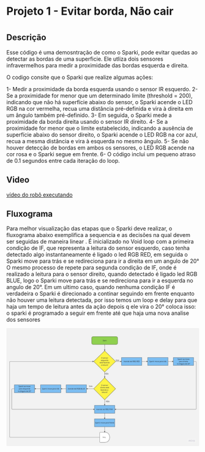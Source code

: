 # Projeto 1 - Evitar borda, Não cair <h1>



## Descrição

Esse código é uma demosntração de como o Sparki, pode evitar quedas ao detectar as bordas de uma superficie. Ele utliza dois sensores infravermelhos para medir 
a proximidade das bordas esquerda e direita. 

O codigo consite que o Sparki que realize algumas ações: 

1- Medir a proximidade da borda esquerda usando o sensor IR esquerdo.
2- Se a proximidade for menor que um determinado limite (threshold = 200), indicando que não há superfície abaixo do sensor, o Sparki acende o LED RGB na cor vermelha, recua uma distância pré-definida e vira à direita em um ângulo também pré-definido.
3- Em seguida, o Sparki mede a proximidade da borda direita usando o sensor IR direito.
4- Se a proximidade for menor que o limite estabelecido, indicando a ausência de superfície abaixo do sensor direito, o Sparki acende o LED RGB na cor azul, recua a mesma distância e vira à esquerda no mesmo ângulo.
5- Se não houver detecção de bordas em ambos os sensores, o LED RGB acende na cor rosa e o Sparki segue em frente.
6- O código inclui um pequeno atraso  de 0.1 segundos entre cada iteração do loop.


## Video

  [vídeo do robô executando](https://youtu.be/We9_DYo-2kw)

  ## Fluxograma
  
 Para melhor visualização das etapas que o Sparki deve realizar, o fluxograma abaixo exemplifica a sequencia e as decisões na qual devem ser seguidas de maneira linear . É inicializado no Void loop com a primeira condição de IF, que representa a leitura do sensor esquerdo, caso tenha detectado algo instantaneamente é ligado o led RGB RED, em seguida o Sparki move para trás e se redireciona para ir a direita em um angulo de 20°
O mesmo processo de repete para segunda condição de IF, onde é realizado a leitura para o sensor direito, quando detectado é ligado led RGB BLUE, logo o Sparki move para trás e se redireciona para ir a esquerda no angulo de 20°.
Em um ultimo caso, quando nenhuma condição IF é verdadeira o Sparki é direcionado a continar seguindo em frente enquanto não houver uma leitura detectada, por isso temos um loop e delay para que haja um tempo de leitura antes da ação depois q ele vira o 20° coloca isso:
o sparki é programado a seguir em frente até que haja uma nova analise dos sensores
    
  ![fluxo](img/fluxograma_projeto_1.png) 
  

